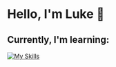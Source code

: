 <h1> Hello, I'm Luke 👋</h1>
<h2> Currently, I'm learning:</h2>
<a href="https://skillicons.dev" rel="nofollow">

[![My Skills](https://skillicons.dev/icons?i=html,css,js)](https://skillicons.dev)
</a>
